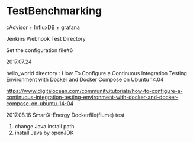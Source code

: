 # TestBenchmarking

cAdvisor + InfluxDB + grafana

Jenkins Webhook Test Directory

Set the configuration file#6

2017.07.24

hello_world directory
: How To Configure a Continuous Integration Testing Environment with Docker and Docker Compose on Ubuntu 14.04

https://www.digitalocean.com/community/tutorials/how-to-configure-a-continuous-integration-testing-environment-with-docker-and-docker-compose-on-ubuntu-14-04

2017.08.16
SmartX-Energy Dockerfile(flume) test
1. change Java install path
2. install Java by openJDK
